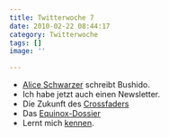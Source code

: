 ```yaml
---
title: Twitterwoche 7
date: 2010-02-22 08:44:17
category: Twitterwoche
tags: []
image: ''

---
```


* [Alice Schwarzer](http://www.aliceschwarzer.de/) schreibt Bushido.
* Ich habe jetzt auch einen Newsletter.
* Die Zukunft des [Crossfaders](http://faild.de/2010/02/die-zukunft/)
* Das [Equinox-Dossier](http://dossierjournal.com/music/equinox-records/)
* Lernt mich [kennen](http://www.mzee.com/wall/index.php?artikel=100103071).
